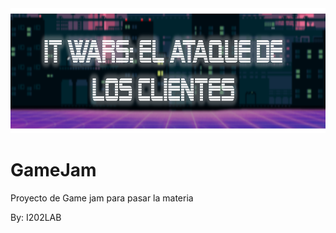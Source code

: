 <img src="https://raw.githubusercontent.com/JavierDuarteC/GameJam/master/Assets/Logo.png" height="200" alt="logo"/>

# GameJam
Proyecto de Game jam para pasar la materia

By: I202LAB
